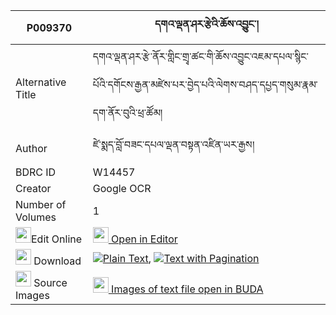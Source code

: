 |P009370|དགའ་ལྡན་ཤར་རྩེའི་ཆོས་འབྱུང་། 
| --- | --- 
|Alternative Title |དགའ་ལྡན་ཤར་རྩེ་ནོར་གླིང་གྲྭ་ཚང་གི་ཆོས་འབྱུང་འཇམ་དཔལ་སྙིང་པོའི་དགོངས་རྒྱན་མཛེས་པར་བྱེད་པའི་ལེགས་བཤད་དཔྱད་གསུམ་རྣམ་དག་ནོར་བུའི་ཕྲ་ཚོམ།
|Author| ཛེ་སྨད་བློ་བཟང་དཔལ་ལྡན་བསྟན་འཛིན་ཡར་རྒྱས།
|BDRC ID | W14457
|Creator | Google OCR
|Number of Volumes| 1
|<img width="25" src="https://img.icons8.com/color/25/000000/edit-property.png">Edit Online| [<img width="25" src="https://avatars.githubusercontent.com/u/45091458?s=200&v=4"> Open in Editor](http://editor.openpecha.org/P009370)
|<img width="25" src="https://img.icons8.com/fluent/48/000000/download-2.png"/>  Download | [![](https://img.icons8.com/color/20/000000/txt.png)Plain Text](https://github.com/Openpecha/P009370/releases/download/v2/ganden_shar_tse_i_chojung_plain_P009370.zip), [![](https://img.icons8.com/color/20/000000/txt.png)Text with Pagination](https://github.com/Openpecha/P009370/releases/download/v2/ganden_shar_tse_i_chojung_pages_P009370.zip)
|<img width="25" src="https://img.icons8.com/plasticine/100/000000/pictures-folder.png"/>  Source Images | [<img width="25" src="https://library.bdrc.io/icons/BUDA-small.svg"> Images of text file open in BUDA](https://library.bdrc.io/show/bdr:W14457)